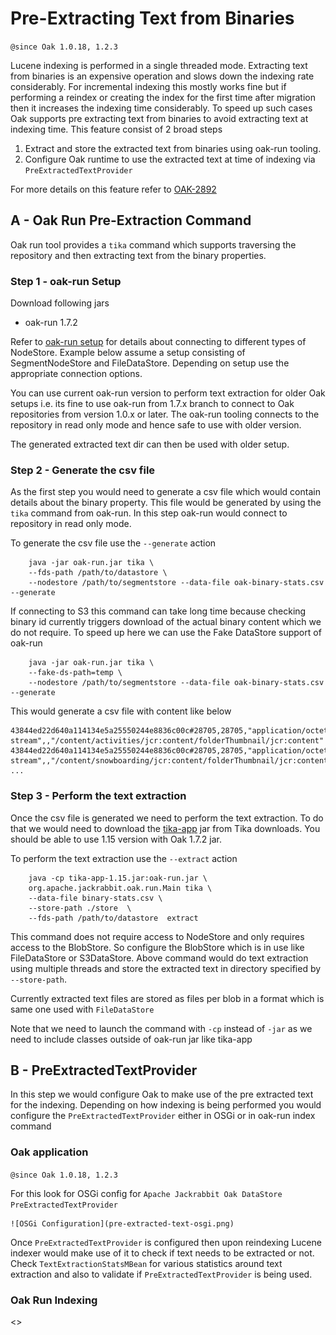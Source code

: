 # Pre-Extracting Text from Binaries

`@since Oak 1.0.18, 1.2.3`

Lucene indexing is performed in a single threaded mode. 
Extracting text from binaries is an expensive operation and slows down the indexing rate considerably.
For incremental indexing this mostly works fine but if performing a reindex or creating the index for the first time after 
migration then it increases the indexing time considerably. 
To speed up such cases Oak supports pre extracting text from binaries to avoid extracting text at indexing time. 
This feature consist of 2 broad steps 

1. Extract and store the extracted text from binaries using oak-run tooling.
2. Configure Oak runtime to use the extracted text at time of indexing via `PreExtractedTextProvider`

For more details on this feature refer to [OAK-2892][OAK-2892]

## A - Oak Run Pre-Extraction Command

Oak run tool provides a `tika` command which supports traversing the repository and then extracting text from the 
binary properties. 

### Step 1 - oak-run Setup

Download following jars

* oak-run 1.7.2 

Refer to [oak-run setup](../features/oak-run-nodestore-connection-options.md) for details about connecting to different 
types of NodeStore. Example below assume a setup consisting of SegmentNodeStore and FileDataStore. Depending on setup
use the appropriate connection options.

You can use current oak-run version to perform text extraction for older Oak setups i.e. its fine to use oak-run
from 1.7.x branch to connect to Oak repositories from version 1.0.x or later. The oak-run tooling connects to the 
repository in read only mode and hence safe to use with older version.

The generated extracted text dir can then be used with older setup.

### Step 2 - Generate the csv file

As the first step you would need to generate a csv file which would contain details about the binary property.
This file would be generated by using the `tika` command from oak-run. In this step oak-run would connect to 
repository in read only mode. 

To generate the csv file use the `--generate` action

        java -jar oak-run.jar tika \
        --fds-path /path/to/datastore \
        --nodestore /path/to/segmentstore --data-file oak-binary-stats.csv --generate

If connecting to S3 this command can take long time because checking binary id currently triggers download of the 
actual binary content which we do not require. To speed up here we can use the Fake DataStore support of oak-run

        java -jar oak-run.jar tika \
        --fake-ds-path=temp \
        --nodestore /path/to/segmentstore --data-file oak-binary-stats.csv --generate
        
This would generate a csv file with content like below

```
43844ed22d640a114134e5a25550244e8836c00c#28705,28705,"application/octet-stream",,"/content/activities/jcr:content/folderThumbnail/jcr:content"
43844ed22d640a114134e5a25550244e8836c00c#28705,28705,"application/octet-stream",,"/content/snowboarding/jcr:content/folderThumbnail/jcr:content"
...
```

### Step 3 - Perform the text extraction

Once the csv file is generated we need to perform the text extraction. To do that we would need to download the 
[tika-app](https://tika.apache.org/download.html) jar from Tika downloads. You should be able to use 1.15 version
with Oak 1.7.2 jar.

To perform the text extraction use the `--extract` action

        java -cp tika-app-1.15.jar:oak-run.jar \
        org.apache.jackrabbit.oak.run.Main tika \
        --data-file binary-stats.csv \
        --store-path ./store  \
        --fds-path /path/to/datastore  extract
        
This command does not require access to NodeStore and only requires access to the BlobStore. So configure
the BlobStore which is in use like FileDataStore or S3DataStore. Above command would do text extraction
using multiple threads and store the extracted text in directory specified by `--store-path`. 

Currently extracted text files are stored as files per blob in a format which is same one used with `FileDataStore`

Note that we need to launch the command with `-cp` instead of `-jar` as we need to include classes outside of oak-run jar 
like tika-app

## B - PreExtractedTextProvider

In this step we would configure Oak to make use of the pre extracted text for the indexing. Depending on how 
indexing is being performed you would configure the `PreExtractedTextProvider` either in OSGi or in oak-run index command

### Oak application

`@since Oak 1.0.18, 1.2.3`

For this look for OSGi config for `Apache Jackrabbit Oak DataStore PreExtractedTextProvider`
        
    ![OSGi Configuration](pre-extracted-text-osgi.png)   
   
Once `PreExtractedTextProvider` is configured then upon reindexing Lucene
indexer would make use of it to check if text needs to be extracted or not. Check
`TextExtractionStatsMBean` for various statistics around text extraction and also
to validate if `PreExtractedTextProvider` is being used.

### Oak Run Indexing

<<TBD>>


[oak-run-1.7.1]: https://repo1.maven.org/maven2/org/apache/jackrabbit/oak-run/1.7.1/oak-run-1.7.1.jar
[OAK-2892]: https://issues.apache.org/jira/browse/OAK-2892
